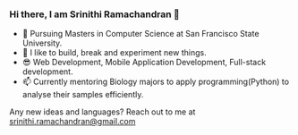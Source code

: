 ### Hi there, I am Srinithi Ramachandran 👋 



- 🔭 Pursuing Masters in Computer Science at San Francisco State University.
- 🌱 I like to build, break and experiment new things. 
- 😎 Web Development, Mobile Application Development, Full-stack development.
- 📫 Currently mentoring Biology majors to apply programming(Python) to analyse their samples efficiently. 

Any new ideas and languages? Reach out to me at srinithi.ramachandran@gmail.com










